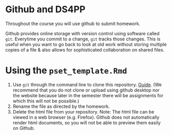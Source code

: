 # Github and DS4PP
Throughout the course you will use github to submit homework. 

Github provides online storage with version control using software called `git`. Everytime you commit to a change, `git` tracks those changes. This is useful when you want to go back to look at old work without storing multiple copies of a file & also allows for sophisticated collaboration on shared files.

# Using the `pset_template.Rmd`
1.  Use `git` through the command line to clone this repository. [Guide](http://rogerdudler.github.io/git-guide/). (We recommend that you do not clone or upload using github desktop nor the website because later in the semester there will be assignments for which this will not be possible.)
1. Rename the file as directed by the homework.
1. Delete the html file from your repository.
Note: The html file can be viewed in a web browser (e.g. Firefox).  Github does not automatically render html documents, so you will not be able to preview them easily on Github. 




